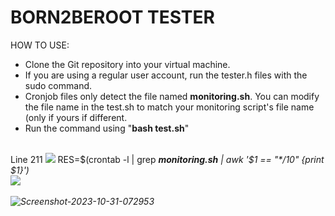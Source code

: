 <h1>BORN2BEROOT TESTER</h1>
                                                                                     
HOW TO USE:
-  Clone the Git repository into your virtual machine.
-  If you are using a regular user account, run the tester.h files with the sudo command.
-  Cronjob files only detect the file named <b>monitoring.sh</b>. You can modify the file name in the test.sh to match your monitoring script's file name (only if yours if different.
-  Run the command using "<b>bash test.sh</b>"
<br>
Line 211<be>
<img src="https://user-images.githubusercontent.com/74038190/212284115-f47cd8ff-2ffb-4b04-b5bf-4d1c14c0247f.gif"/>
RES=$(crontab -l | grep <b><i>monitoring.sh<i></b> | awk '$1 == "*/10" {print $1}')<br>
<img src="https://user-images.githubusercontent.com/74038190/212284115-f47cd8ff-2ffb-4b04-b5bf-4d1c14c0247f.gif"/><br><br>

<img src="https://i.ibb.co/PgQ4QJJ/Screenshot-2023-10-31-072953.png" alt="Screenshot-2023-10-31-072953" border="0" />
